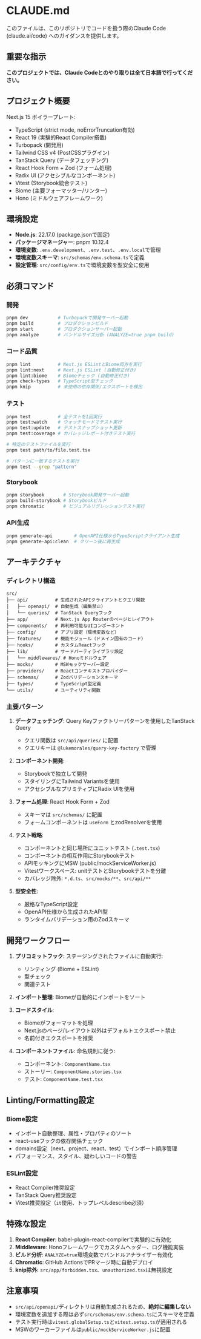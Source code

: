 # CLAUDE.md

このファイルは、このリポジトリでコードを扱う際のClaude Code (claude.ai/code) へのガイダンスを提供します。

## 重要な指示

**このプロジェクトでは、Claude Codeとのやり取りは全て日本語で行ってください。**

## プロジェクト概要

Next.js 15 ボイラープレート:
- TypeScript (strict mode, noErrorTruncation有効)
- React 19 (実験的React Compiler搭載)
- Turbopack (開発用)
- Tailwind CSS v4 (PostCSSプラグイン)
- TanStack Query (データフェッチング)
- React Hook Form + Zod (フォーム処理)
- Radix UI (アクセシブルなコンポーネント)
- Vitest (Storybook統合テスト)
- Biome (主要フォーマッター/リンター)
- Hono (ミドルウェアフレームワーク)

## 環境設定

- **Node.js**: 22.17.0 (package.jsonで固定)
- **パッケージマネージャー**: pnpm 10.12.4
- **環境変数**: `.env.development`、`.env.test`、`.env.local`で管理
- **環境変数スキーマ**: `src/schemas/env.schema.ts`で定義
- **設定管理**: `src/config/env.ts`で環境変数を型安全に使用

## 必須コマンド

### 開発
```bash
pnpm dev           # Turbopackで開発サーバー起動
pnpm build         # プロダクションビルド
pnpm start         # プロダクションサーバー起動
pnpm analyze       # バンドルサイズ分析 (ANALYZE=true pnpm build)
```

### コード品質
```bash
pnpm lint          # Next.js ESLintとBiome両方を実行
pnpm lint:next     # Next.js ESLint (自動修正付き)
pnpm lint:biome    # Biomeチェック (自動修正付き)
pnpm check-types   # TypeScript型チェック
pnpm knip          # 未使用の依存関係/エクスポートを検出
```

### テスト
```bash
pnpm test          # 全テストを1回実行
pnpm test:watch    # ウォッチモードでテスト実行
pnpm test:update   # テストスナップショット更新
pnpm test:coverage # カバレッジレポート付きテスト実行

# 特定のテストファイルを実行
pnpm test path/to/file.test.tsx

# パターンに一致するテストを実行
pnpm test --grep "pattern"
```

### Storybook
```bash
pnpm storybook       # Storybook開発サーバー起動
pnpm build-storybook # Storybookビルド
pnpm chromatic       # ビジュアルリグレッションテスト実行
```

### API生成
```bash
pnpm generate-api        # OpenAPI仕様からTypeScriptクライアント生成
pnpm generate-api:clean  # クリーン後に再生成
```

## アーキテクチャ

### ディレクトリ構造
```
src/
├── api/          # 生成されたAPIクライアントとクエリ関数
│   ├── openapi/  # 自動生成（編集禁止）
│   └── queries/  # TanStack Queryフック
├── app/          # Next.js App Routerのページとレイアウト
├── components/   # 再利用可能なUIコンポーネント
├── config/       # アプリ設定（環境変数など）
├── features/     # 機能モジュール（ドメイン固有のコード）
├── hooks/        # カスタムReactフック
├── lib/          # サードパーティライブラリ設定
│   └── middlewares/ # Honoミドルウェア
├── mocks/        # MSWモックサーバー設定
├── providers/    # Reactコンテキストプロバイダー
├── schemas/      # Zodバリデーションスキーマ
├── types/        # TypeScript型定義
└── utils/        # ユーティリティ関数
```

### 主要パターン

1. **データフェッチング**: Query Keyファクトリーパターンを使用したTanStack Query
   - クエリ関数は `src/api/queries/` に配置
   - クエリキーは `@lukemorales/query-key-factory` で管理

2. **コンポーネント開発**: 
   - Storybookで独立して開発
   - スタイリングにTailwind Variantsを使用
   - アクセシブルなプリミティブにRadix UIを使用

3. **フォーム処理**: React Hook Form + Zod
   - スキーマは `src/schemas/` に配置
   - フォームコンポーネントは `useForm` とzodResolverを使用

4. **テスト戦略**:
   - コンポーネントと同じ場所にユニットテスト (`.test.tsx`)
   - コンポーネントの相互作用にStorybookテスト
   - APIモッキングにMSW (public/mockServiceWorker.js)
   - Vitestワークスペース: unitテストとStorybookテストを分離
   - カバレッジ除外: `*.d.ts`、`src/mocks/**`、`src/api/**`

5. **型安全性**:
   - 厳格なTypeScript設定
   - OpenAPI仕様から生成されたAPI型
   - ランタイムバリデーション用のZodスキーマ

## 開発ワークフロー

1. **プリコミットフック**: ステージングされたファイルに自動実行:
   - リンティング (Biome + ESLint)
   - 型チェック
   - 関連テスト

2. **インポート整理**: Biomeが自動的にインポートをソート

3. **コードスタイル**: 
   - Biomeがフォーマットを処理
   - Next.jsのページ/レイアウト以外はデフォルトエクスポート禁止
   - 名前付きエクスポートを推奨

4. **コンポーネントファイル**: 命名規則に従う:
   - コンポーネント: `ComponentName.tsx`
   - ストーリー: `ComponentName.stories.tsx`
   - テスト: `ComponentName.test.tsx`

## Linting/Formatting設定

### Biome設定
- インポート自動整理、属性・プロパティのソート
- react-useフックの依存関係チェック
- domains設定（next、project、react、test）でインポート順序管理
- パフォーマンス、スタイル、疑わしいコードの警告

### ESLint設定
- React Compiler推奨設定
- TanStack Query推奨設定
- Vitest推奨設定（`it`使用、トップレベルdescribe必須）

## 特殊な設定

1. **React Compiler**: babel-plugin-react-compilerで実験的に有効化
2. **Middleware**: Honoフレームワークでカスタムヘッダー、ログ機能実装
3. **ビルド分析**: `ANALYZE=true`環境変数でバンドルアナライザー有効化
4. **Chromatic**: GitHub ActionsでPRマージ時に自動デプロイ
5. **knip除外**: `src/app/forbidden.tsx`、`unauthorized.tsx`は無視設定

## 注意事項

- `src/api/openapi/`ディレクトリは自動生成されるため、**絶対に編集しない**
- 環境変数を追加する際は必ず`src/schemas/env.schema.ts`にスキーマを定義
- テスト実行時は`vitest.globalSetup.ts`と`vitest.setup.ts`が適用される
- MSWのワーカーファイルは`public/mockServiceWorker.js`に配置
